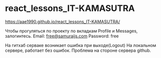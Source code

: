 # react_lessons_IT-KAMASUTRA
https://aae1990.github.io/react_lessons_IT-KAMASUTRA/

Чтобы прогуляться по проекту по вкладкам Profile и Messages, залогинтесь.
Email: free@samuraijs.com
Password: free

На гитхаб серваке возникает ошибка при выходе(Logout)
На локальном сервере, работает без ошибок. 
Проблема на стороне сервера github.
